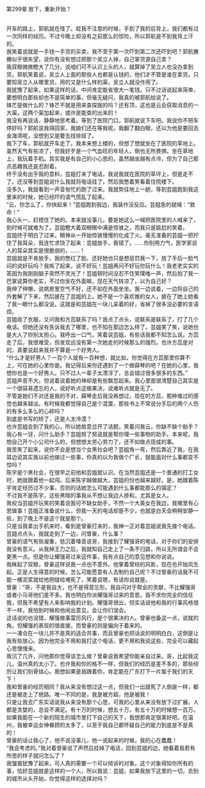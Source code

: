 第299章 放下，重新开始？
<br />开车的路上，郭航就在怪了。趁我不注意的时候，手到了我的后背上，我们都有过一次同样的经历。不过今晚上却没有之前那么的惊险，所以郭航是不到我背上汗的。<br />我笑着说就是一手钱一手货的买卖，我不至于第一次吓到第二次还吓到吧？郭航撇撇似乎很失望，说你有没有想过把那个吴立人掉，自己掌货源自己卖？<br />我双眼微微瞪大了几分，说咱们可不认识上头的人，就算掉了吴立人也没办拿到货。郭航笑着说，吴立人上面的那些人也都是认钱的，他们才不管是谁在拿货。只要知吴立人从哪里货，用的又是什么样的渠，吴立人就没作用了。<br />我犹豫了起来，如果这样的话，中间肯定能省很大一笔钱。只不过话说起来简单，要想明白那些却也不是简单的事。但毫无疑问，我真的被郭航给说了。<br />锋芒是做什么的？锋芒不就是用来查探报的吗？还有顶，这也是云会获取消息的一大渠。这两个渠加起来，或许是能查的出来的！<br />我没有再说话，静静地思考着。等到了医院门口，郭航就说下车吧。我说你不把车停好吗？郭航说我得回家，我娘们还在等我呢。我翻了翻白眼，还以为他是要回去金海湾呢，没想到又是要去找徐娅了。<br />我下了车，郭航就开车走了。我本来想上楼的，但想了想就坐在了医院的草地上。虽然天气有些凉了，但我好歹是一个气血旺的年轻人，倒也无所畏惧。坐在草地上，我玩着手机。其实我是有自己的小心思的，虽然越坐越有点冷，但为了自己那点恶趣我还是忍耐着。<br />终于没有出乎我的意料，芸姐打来了电话，我说我就在医院的草坪上，但是走不了。还没等到芸姐说什么我就将电话挂了，然后我憋着笑看着住院楼下。<br />没多久，我就看到一声音匆忙的跑了过来。我就势往地上一趟，等到芸姐跑到我这里来的时候，她已经吓的语气慌乱了起来。<br />“云，你怎么了，你快起来！”芸姐跑到我边，我装作没反应。芸姐急的就喊：“救命！”<br />我心头一，赶捂住了她的。本来就没事儿，要是她这么一喊把医院里的人喊来了，到时候可就难为了。芸姐瞪大着双眼眼中满是惊骇之，而我只是尴尬的笑着。<br />芸姐终于明白了过来，眼神从一开始惊骇慢慢的化成了火。毫无准备的芸姐一把拧住了我耳朵，我连忙求饶了起来：芸姐放手，我错了。……你别用力气，医学家说人的耳朵其实是很脆弱的，……！<br />芸姐就是不肯放手，我的憋红了脸。还好她也只是想惩罚我一下，放了手后一脸气闷的说好玩吗？我咳了起来，说不好玩！芸姐再问不好玩你玩什么！我老老实实的答因为我刚刚脑子突然不灵光了！芸姐顿时间没忍不住笑噗嗤一声，然后拍了我一巴掌说算你老实，不过你坐在外面嘛，现在天气转凉了，以为自己好？<br />我伸了伸懒，说病房里空气不好，还不如在外面坐坐。我一边说着，一边将自己的外套解了下来，然后披在了芸姐的上。她不是一个喜欢推的女人，披在了她上她看了我一眼什么都没说。这就是和芸姐在一块儿呆着的好，省掉了很多没必要的言语烦。<br />芸姐收了衣服，又问我和方蕊联系了吗？我点了点头，说联系是联系了，打了几个电话。但她还没有告诉我去了哪里，也不知在那边怎么样了。芸姐笑了笑，说她也是大人了你别太担心。我呼出一口气，笑着说芸姐，有些话我都不知怎么说。方蕊走了后，我很难受，但发现远没有第一次她走的时候那么的强烈。也许方蕊是对的，真要说起来我并不算是一个好男人。<br />“什么才是好男人？一百个人就有一百种想，就比如，你觉得在方蕊那里你算不上，可在她的心里你是。我记得后来你还遇到了一个做薛琴的吧？在她的心里，我想你也是一个好男人。只不过人一辈子太漂浮了，总会错过很多很多的东西。”<br />芸姐声音不大，但说着说着她的神却是有些飘忽起来。我心里面很清楚自己其实是一个很容易遗忘的人，说好听点这做果决，说难听点就是无了。<br />不管是她们不对还是我的不对，薛琴走后我没再想过，现在的方蕊，那种难过的感觉也越来越淡。有时候我都觉得自己是个混蛋，那些书上不常说分手后的两个人伤的有多么多么的心碎吗？<br />到底是书写的矫了，还是人太冷漠？<br />也许芸姐会到了我的心，所以她故意岔开了话题，笑着问我云，你缺不缺个助手？我心有一讶，问什么助手？芸姐努了努说就是帮你理一些事物的助手。本来呢，我想自己开个小公司什么的，但想想太劳心劳力了，还不如做点现成的事。<br />我苦笑了起来，说你不会是想当个女黑社会吧？芸姐角一弯，然后靠近了我，在我耳边说其实我以前也做过一些事，你真的以为我做个厂长，就能面对什么事都变不惊吗？<br />陈宇是个黑社会，在很早之前他和芸姐就认识。在当然芸姐还是一个普通的打工女时，她就跟着他一起闯。后来陈宇越做越大，芸姐的份也越来越好。是，她跟着陈宇肯定经历过不少事，否则的话她怎么可能遇到什么事都能那么的镇定？<br />不过我不是陈宇，这些黑暗的事我从不想让我边人掺和，尤其是女人。<br />我权当芸姐开玩笑的笑着说我可不缺女助手，不然一个大美女在我边，我哪里有心思做事！芸姐正准备说什么，但我一天的电话却是不少，也就是白天会稍稍安静一些，到了晚上不是这个就是那个。<br />只是当我拿出手机来时，看到是曾豪打来的，我神一正对着芸姐说我先接个电话。芸姐点点头，我就走到了一边，问曾豪，什么事？<br />曾豪的语气有些凝重，低沉着嗓音说哥，我接到了耀强哥的电话，对于你们的安排我没有意义。从我掉王力之后，我就知自己走上了一条不归路，所以无所谓会不会更黑一点。但是你让耀强哥过来这件事，我有点自己的意见想和你说说。<br />我眯起了双眼，曾豪这样说我一点也不意外。他掌着曾经的风影，现在也开始风生起。正是人生得意的时候，怎么可能愿意有人去制约自己呢？不过曾豪的话我不可能一桶泥浆就给他把缝给堵死了，笑着说嗯，有话你说就是。<br />曾豪：“哥，不是我自大，也不是得意忘形。我自问对于帮会的贡献，不比耀强哥或者小马哥他们差不多。我也明白你派耀强哥过来的意思。我不求你完全的信任我，但我不希望有人来影响我的计划。耀强哥很出，但实话说他和我的行事风格很不一样，我怕到时候和他闹出意见，会让你们误会。<br />这话说的也没错，耀强做事雷厉风行，是个很果决的人。曾豪也备这一点，说就的角。但耀强的表现的很直接，而曾豪的则是偏向于着来的。<br />一一凑合在一块儿并不是真的适合共事，而且曾豪也把话说的明明白白，这倒是让我有些放心。因为他完全不用和我打这个电话，更不用和我说这些，完全可以藏起心思慢慢来。<br />我沉了几许，问他那你觉得该怎么做？曾豪说我希望你能亲自过来。哥，比起我这儿，温州真的太小了。也许我和你的格不一样，但我们的经历是差不多的，那些经历让我们刻骨铭心。我想如果是我跟着你，肯定能在广东打下一片属于我们的天下！<br />我和曾豪的经历相同？我从来没有想过这一点，但我们一出就死了人倒是一样，都还是被走上了绝路。唯一不同的是，我是被方超，他是被我！<br />只是让我去广东实话说我从来没有那个心思，可我的心里从来没有放下过扩展。人都是贪婪的，总会不满足。有十万的时候，想五十万，有五十万的时候想一百万。<br />如果我能在一个新的陌生的城市里打下自己的天下，我想那肯定很美好吧。在温州，我被幸运女神眷顾的太多了，以至于我自己都怀疑自己的能力到底是不是真的！<br />曾豪的话让我心了，他不说没事儿，他一说起来的时候，我的心在蠢蠢！<br />“我会考虑的。”我对着曾豪说了声然后挂掉了电话，回到芸姐的边，她看着我若有所思的样子就问怎么了？<br />我皱眉犹豫了起来，可人真的需要一个可以倾诉的对象。这个对象得知你所有的事，恰好芸姐就是这样的一个人，所以我说：芸姐，如果我放下这里的一切，去别的城市从头开始，你觉得这样的选择对吗？